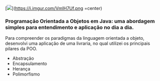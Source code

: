 
[![](https://i.imgur.com/VmIH7Uf.png)](https://i.imgur.com/VmIH7Uf.png =center)


### Programação Orientada a Objetos em Java: uma abordagem simples para entendimento e aplicação no dia a dia.

Para compreender os paradigmas da linguagem orientada a objeto, desenvolvi uma aplicação de uma livraria, no qual utilizei os principais pilares da POO.

- Abstração
- Encapsulamento
- Herança
- Polimorfismo


